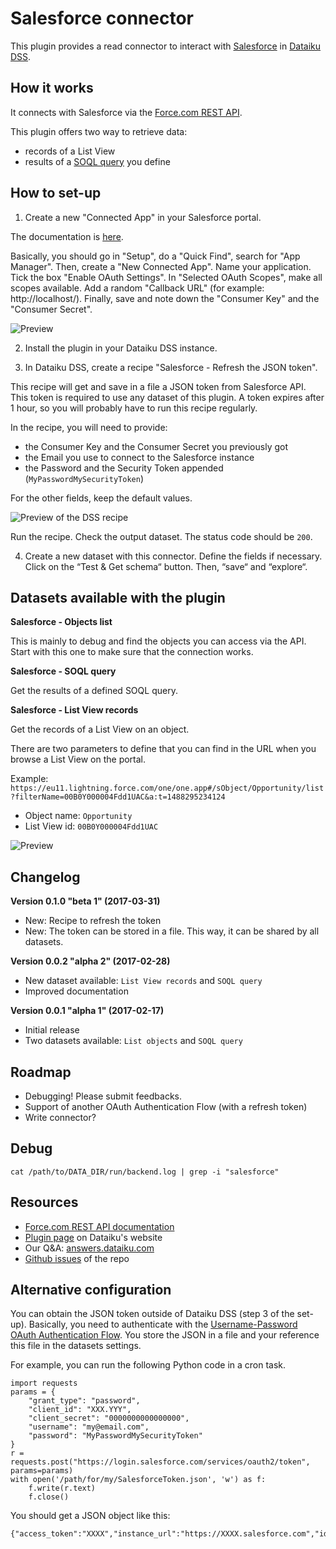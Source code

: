# Salesforce connector

This plugin provides a read connector to interact with [Salesforce](https://www.salesforce.com) in [Dataiku DSS](http://www.dataiku.com/).

## How it works

It connects with Salesforce via the [Force.com REST API](https://developer.salesforce.com/docs/atlas.en-us.api_rest.meta/api_rest/intro_what_is_rest_api.htm).

This plugin offers two way to retrieve data:

* records of a List View
* results of a [SOQL query](https://developer.salesforce.com/docs/atlas.en-us.soql_sosl.meta/soql_sosl/sforce_api_calls_soql.htm) you define

## How to set-up

1) Create a new "Connected App" in your Salesforce portal.

The documentation is [here](https://developer.salesforce.com/docs/atlas.en-us.api_rest.meta/api_rest/intro_defining_remote_access_applications.htm).

Basically, you should go in "Setup", do a "Quick Find", search for "App Manager". Then, create a "New Connected App". Name your application. Tick the box "Enable OAuth Settings". In "Selected OAuth Scopes", make all scopes available. Add a random "Callback URL" (for example: http://localhost/). Finally, save and note down the "Consumer Key" and the "Consumer Secret".

![Preview](https://raw.githubusercontent.com/dataiku/dataiku-contrib/master/salesforce/images/connectedapp2.png)

2) Install the plugin in your Dataiku DSS instance.

3) In Dataiku DSS, create a recipe "Salesforce - Refresh the JSON token".

This recipe will get and save in a file a JSON token from Salesforce API. This token is required to use any dataset of this plugin. A token expires after 1 hour, so you will probably have to run this recipe regularly.

In the recipe, you will need to provide:

* the Consumer Key and the Consumer Secret you previously got
* the Email you use to connect to the Salesforce instance
* the Password and the Security Token appended (`MyPasswordMySecurityToken`)

For the other fields, keep the default values.

![Preview of the DSS recipe](https://raw.githubusercontent.com/dataiku/dataiku-contrib/master/salesforce/images/dssrecipe.png)

Run the recipe. Check the output dataset. The status code should be `200`.

4) Create a new dataset with this connector. Define the fields if necessary. Click on the “Test & Get schema“ button. Then, “save“ and “explore“.

## Datasets available with the plugin

**Salesforce - Objects list**

This is mainly to debug and find the objects you can access via the API. Start with this one to make sure that the connection works.

**Salesforce - SOQL query**

Get the results of a defined SOQL query.

**Salesforce - List View records**

Get the records of a List View on an object.

There are two parameters to define that you can find in the URL when you browse a List View on the portal.

Example: `https://eu11.lightning.force.com/one/one.app#/sObject/Opportunity/list?filterName=00B0Y000004Fdd1UAC&a:t=1488295234124`

* Object name: `Opportunity`
* List View id: `00B0Y000004Fdd1UAC`

![Preview](https://raw.githubusercontent.com/dataiku/dataiku-contrib/master/salesforce/images/listviewurl.png)

## Changelog

**Version 0.1.0 "beta 1" (2017-03-31)**

* New: Recipe to refresh the token
* New: The token can be stored in a file. This way, it can be shared by all datasets.

**Version 0.0.2 "alpha 2" (2017-02-28)**

* New dataset available: `List View records` and `SOQL query`
* Improved documentation

**Version 0.0.1 "alpha 1" (2017-02-17)**

* Initial release
* Two datasets available: `List objects` and `SOQL query`

## Roadmap

* Debugging! Please submit feedbacks.
* Support of another OAuth Authentication Flow (with a refresh token)
* Write connector?

## Debug

```
cat /path/to/DATA_DIR/run/backend.log | grep -i "salesforce"
```

## Resources

* [Force.com REST API documentation](https://developer.salesforce.com/docs/atlas.en-us.api_rest.meta/api_rest/intro_what_is_rest_api.htm)
* [Plugin page](https://www.dataiku.com/community/plugins/info/salesforce.html) on Dataiku's website
* Our Q&A: [answers.dataiku.com](https://answers.dataiku.com)
* [Github issues](https://github.com/dataiku/dataiku-contrib/issues) of the repo

## Alternative configuration

You can obtain the JSON token outside of Dataiku DSS (step 3 of the set-up). Basically, you need to authenticate with the [Username-Password OAuth Authentication Flow](https://developer.salesforce.com/docs/atlas.en-us.api_rest.meta/api_rest/intro_understanding_username_password_oauth_flow.htm). You store the JSON in a file and your reference this file in the datasets settings.

For example, you can run the following Python code in a cron task.

```
import requests
params = {
    "grant_type": "password",
    "client_id": "XXX.YYY",
    "client_secret": "0000000000000000",
    "username": "my@email.com",
    "password": "MyPasswordMySecurityToken"
}
r = requests.post("https://login.salesforce.com/services/oauth2/token", params=params)
with open('/path/for/my/SalesforceToken.json', 'w') as f:
    f.write(r.text)
    f.close()
```

You should get a JSON object like this:

```
{"access_token":"XXXX","instance_url":"https://XXXX.salesforce.com","id":"https://login.salesforce.com/id/XXX","token_type":"Bearer","issued_at":"1487324604890","signature":"XXX"}
```
